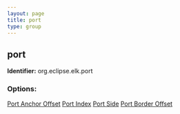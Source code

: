 ```yaml
---
layout: page
title: port
type: group
---
```

## port

**Identifier:** org.eclipse.elk.port

### Options:

[Port Anchor Offset](org-eclipse-elk-port-anchor)
[Port Index](org-eclipse-elk-port-index)
[Port Side](org-eclipse-elk-port-side)
[Port Border Offset](org-eclipse-elk-port-borderOffset)
